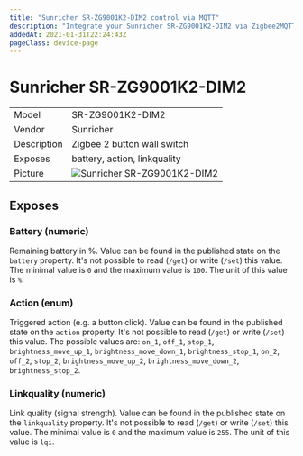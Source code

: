 ```yaml
---
title: "Sunricher SR-ZG9001K2-DIM2 control via MQTT"
description: "Integrate your Sunricher SR-ZG9001K2-DIM2 via Zigbee2MQTT with whatever smart home infrastructure you are using without the vendors bridge or gateway."
addedAt: 2021-01-31T22:24:43Z
pageClass: device-page
---
```


<!-- !!!! -->
<!-- ATTENTION: This file is auto-generated through docgen! -->
<!-- You can only edit the "Notes"-Section between the two comment lines "Notes BEGIN" and "Notes END". -->
<!-- Do not use h1 or h2 heading within "## Notes"-Section. -->
<!-- !!!! -->

# Sunricher SR-ZG9001K2-DIM2

|     |     |
|-----|-----|
| Model | SR-ZG9001K2-DIM2  |
| Vendor  | Sunricher  |
| Description | Zigbee 2 button wall switch |
| Exposes | battery, action, linkquality |
| Picture | ![Sunricher SR-ZG9001K2-DIM2](https://www.zigbee2mqtt.io/images/devices/SR-ZG9001K2-DIM2.jpg) |


<!-- Notes BEGIN: You can edit here. Add "## Notes" headline if not already present. -->


<!-- Notes END: Do not edit below this line -->


## Exposes

### Battery (numeric)
Remaining battery in %.
Value can be found in the published state on the `battery` property.
It's not possible to read (`/get`) or write (`/set`) this value.
The minimal value is `0` and the maximum value is `100`.
The unit of this value is `%`.

### Action (enum)
Triggered action (e.g. a button click).
Value can be found in the published state on the `action` property.
It's not possible to read (`/get`) or write (`/set`) this value.
The possible values are: `on_1`, `off_1`, `stop_1`, `brightness_move_up_1`, `brightness_move_down_1`, `brightness_stop_1`, `on_2`, `off_2`, `stop_2`, `brightness_move_up_2`, `brightness_move_down_2`, `brightness_stop_2`.

### Linkquality (numeric)
Link quality (signal strength).
Value can be found in the published state on the `linkquality` property.
It's not possible to read (`/get`) or write (`/set`) this value.
The minimal value is `0` and the maximum value is `255`.
The unit of this value is `lqi`.

